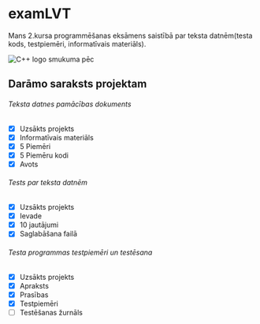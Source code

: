 # examLVT
Mans 2.kursa programmēšanas eksāmens saistībā par teksta datnēm(testa kods, testpiemēri, informatīvais materiāls).


![C++ logo smukuma pēc](https://cdn-icons-png.flaticon.com/512/74/74897.png)


## **Darāmo saraksts projektam**

###### Teksta datnes pamācības dokuments 
- [x] Uzsākts projekts
- [x] Informatīvais materiāls
- [x] 5 Piemēri
- [x] 5 Piemēru kodi
- [x] Avots
###### Tests par teksta datnēm
- [x] Uzsākts projekts
- [x] Ievade
- [x] 10 jautājumi
- [x] Saglabāšana failā
###### Testa programmas testpiemēri un testēsana
- [x] Uzsākts projekts
- [x] Apraksts
- [x] Prasības
- [x] Testpiemēri
- [ ] Testēšanas žurnāls
